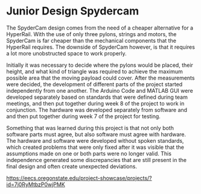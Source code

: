 # Junior Design Spydercam

The SpyderCam design comes from the need of a cheaper alternative for a HyperRail. With the use of only three pylons, strings and motors, the SpyderCam is far cheaper than the mechanical components that the HyperRail requires. The downside of SpyderCam however, is that it requires a lot more unobstructed space to work properly.

Initially it was necessary to decide where the pylons would be placed, their height, and what kind of triangle was required to achieve the maximum possible area that the moving payload could cover. After the measurements were decided, the development of different parts of the project started independently from one another. The Arduino Code and MATLAB GUI were developed separately based on standards that were defined during team meetings, and then put together during week 8 of the project to work in conjunction. The hardware was developed separately from software and and then put together during week 7 of the project for testing.

Something that was learned during this project is that not only both software parts must agree, but also software must agree with hardware. The hardware and software were developed without spoken standards, which created problems that were only fixed after it was visible that the assumptions made on one or both parts were no longer valid. This independence generated some discrepancies that are still present in the final design and often create unexpected deviations.

https://eecs.oregonstate.edu/project-showcase/projects/?id=7j0RyMtbzP0wjPMK
